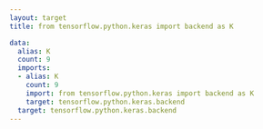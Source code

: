 ```yaml
---
layout: target
title: from tensorflow.python.keras import backend as K

data:
  alias: K
  count: 9
  imports:
  - alias: K
    count: 9
    import: from tensorflow.python.keras import backend as K
    target: tensorflow.python.keras.backend
  target: tensorflow.python.keras.backend
---
```

